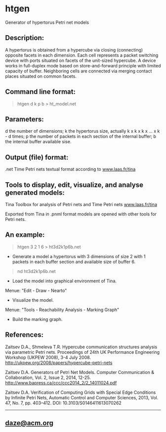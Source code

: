 # htgen

Generator of hypertorus Petri net models


Description:
------------

A hypertorus is obtained from a hypercube via closing (connecting) opposite facets in each dimension. 
Each cell represents a packet switching device with ports situated on facets of the unit-sized hypercube.
A device works in full-duplex mode based on store-and-forward principle with limited capacity of buffer.
Neighboring cells are connected via merging contact places situated on common facets. 


Command line format:
--------------------

>htgen d k p b > ht_model.net


Parameters:
-----------

d   the number of dimensions;
k   the hypertorus size, actually k x k x k x ... x k - d times;
p   the number of packets in each section of the internal buffer;
b   the internal buffer available sise.


Output (file) format:
---------------------

.net  Time Petri nets textual format according to www.laas.fr/tina


Tools to display, edit, visualize, and analyse generated models:
----------------------------------------------------------------

Tina Toolbox for analysis of Petri nets and Time Petri nets www.laas.fr/tina

Exported from Tina in .pnml format models are opened with other tools for Petri nets.


An example:
-----------

>htgen 3 2 1 6 > ht3d2k1p6b.net

- Generate a model a hypertorus with 3 dimensions of size 2 with 1 packets in each buffer section and 
available size of buffer 6.

>nd ht3d2k1p6b.net

- Load the model into graphical environment of Tina. 

Menue: "Edit - Draw - Nearto"

- Visualize the model. 

Menue: "Tools - Reachability Analysis - Marking Graph"

- Build the marking graph.


References:
-----------

Zaitsev D.A., Shmeleva T.R. Hypercube communication structures analysis via parametric Petri nets.
Proceedings of 24th UK Performance Engineering Workshop (UKPEW 2008), 3-4 July 2008. 
http://ukpew.org/2008/papers/hypercube-petri-nets

Zaitsev D.A. Generators of Petri Net Models. Computer Communication & Collaboration, Vol. 2, Issue 2, 2014, 12-25. 
http://www.bapress.ca/ccc/ccc2014_2/2_14011024.pdf

Zaitsev D.A. Verification of Computing Grids with Special Edge Conditions by Infinite Petri Nets, 
Automatic Control and Computer Sciences, 2013, Vol. 47, No. 7, pp. 403–412. DOI: 10.3103/S0146411613070262 


------------
daze@acm.org
------------




